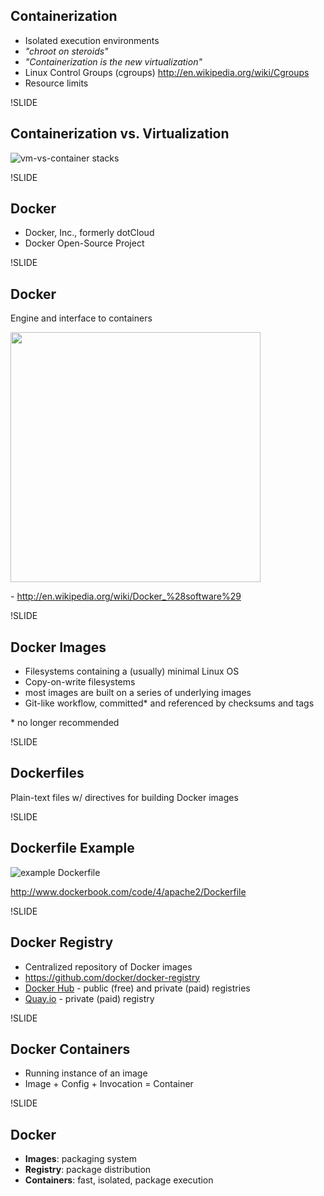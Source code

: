 ## Containerization

- Isolated execution environments
- *"chroot on steroids"*
- *"Containerization is the new virtualization"*
- Linux Control Groups (cgroups) <http://en.wikipedia.org/wiki/Cgroups>
- Resource limits

!SLIDE

## Containerization vs. Virtualization

![vm-vs-container stacks](img/docker_vm.jpg)

!SLIDE

## Docker

- Docker, Inc., formerly dotCloud
- Docker Open-Source Project

!SLIDE

## Docker

Engine and interface to containers

<img src='img/Docker-linux-interfaces.svg' height=400/>

\- <http://en.wikipedia.org/wiki/Docker_%28software%29>

!SLIDE

## Docker Images

- Filesystems containing a (usually) minimal Linux OS
- Copy-on-write filesystems
- most images are built on a series of underlying images
- Git-like workflow, committed* and referenced by checksums and tags

\* no longer recommended

!SLIDE

## Dockerfiles

Plain-text files w/ directives for building Docker images

!SLIDE

## Dockerfile Example

![example Dockerfile](img/example-dockerfile.png)

<http://www.dockerbook.com/code/4/apache2/Dockerfile>

!SLIDE

## Docker Registry

- Centralized repository of Docker images
- <https://github.com/docker/docker-registry>
- [Docker Hub](https://hub.docker.com/) - public (free) and private (paid) registries
- [Quay.io](https://quay.io/) - private (paid) registry

!SLIDE

## Docker Containers

- Running instance of an image
- Image + Config + Invocation = Container

!SLIDE

## Docker

- **Images**: packaging system
- **Registry**: package distribution
- **Containers**: fast, isolated, package execution
